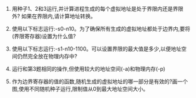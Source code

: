 1. 用种子1、2和3运行,并计算进程生成的每个虚拟地址是处于界限内还是界限外? 如果在界限内,请计算地址转换。

2. 使用以下标志运行:-s0-n10。为了确保所有生成的虚拟地址都处于边界内,要将(界限寄存器)设置为什么值?

3. 使用以下标志运行:-s1-n10-1100。可以设置界限的最大值是多少,以便地址空间仍然完全放在物理内存中?

4. 运行和第3题相同的操作,但使用较大的地址空间(-a)和物理内存(-p)

5. 作为边界寄存器的值的函数,随机生成的虚拟地址的哪一部分是有效的?画一个图,使用不同随机种子运行,限制值从0到最大地址空间大小。
